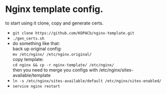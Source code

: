# Nginx template config.

to start using it clone, copy and generate certs.

+ `git clone https://github.com/KOPACb/nginx-template.git`
+ `./gen_certs.sh`
+  do something like that:   
back up original config:  
`mv /etc/nginx/ /etc/nginx.original/`  
copy template:  
`cd nginx && cp -r nginx-template/ /etc/nginx/`  
then you need to merge you configs with /etc/nginx/sites-available/template  
+ `ln -s /etc/nginx/sites-available/default /etc/nginx/sites-enabled/`
+ `service nginx restart`
